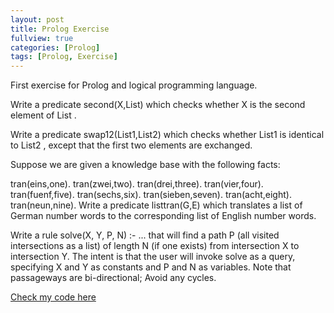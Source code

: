 ```yaml
---
layout: post
title: Prolog Exercise
fullview: true
categories: [Prolog]
tags: [Prolog, Exercise]
---
```

First exercise for Prolog and logical programming language.

Write a predicate second(X,List) which checks whether X is the second element of List .

Write a predicate swap12(List1,List2) which checks whether List1 is identical to List2 , except that the first two elements are exchanged.

Suppose we are given a knowledge base with the following facts:

   tran(eins,one). 
   tran(zwei,two). 
   tran(drei,three). 
   tran(vier,four). 
   tran(fuenf,five). 
   tran(sechs,six). 
   tran(sieben,seven). 
   tran(acht,eight). 
   tran(neun,nine).
Write a predicate listtran(G,E) which translates a list of German number words to the corresponding list of English number words. 

Write a rule 
solve(X, Y, P, N) :- ... 
that will find a path P (all visited intersections as a list) of length N (if one exists) from intersection X to intersection Y. 
The intent is that the user will invoke solve as a query, specifying X and Y as constants and P and N as variables. 
Note that passageways are bi-directional; Avoid any cycles.

<a class="btn btn-default" href="https://github.com/godofhand/Prolog_exercise">Check my code here</a>

